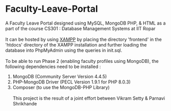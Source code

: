 # Faculty-Leave-Portal
A Faculty Leave Portal designed using MySQL, MongoDB PHP, & HTML as a part of the course CS301 : Database Management Systems at IIT Ropar
<br><br>
It can be hosted by using [XAMPP](https://www.apachefriends.org/download.html) by placing the directory 'frontend' in the 'htdocs' directory of the XAMPP installation and further loading the database into PhpMyAdmin using the queries in init.sql.
<br><br>
To be able to run Phase 2 (enabling faculty profiles using MongoDB), the following dependencies need to be installed :<br>
1. MongoDB (Community Server Version 4.4.5)
2. PHP-MongoDB Driver (PECL Version 1.9.1 for PHP 8.0.3)
3. Composer (to use the MongoDB-PHP Library)
<br><br>
This project is the result of a joint effort between Vikram Setty & Parnavi Shrikhande
